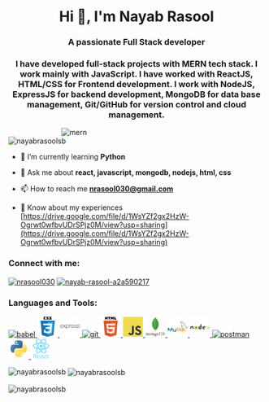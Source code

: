 <h1 align="center">Hi 👋, I'm Nayab Rasool</h1>
<h3 align="center">A passionate Full Stack developer</h3>
<h3 align="center">I have developed full-stack projects with MERN tech stack. I work mainly with JavaScript. I have worked with ReactJS, HTML/CSS for Frontend development. I work with NodeJS, ExpressJS for backend development, MongoDB for data base management, Git/GitHub for version control and cloud management. </h3>
<img src="https://miro.medium.com/proxy/0*hU4zJiyVwWcM0L-w.webp" alt="mern" align="right" width="400">

<p align="left"> <img src="https://komarev.com/ghpvc/?username=nayabrasoolsb&label=Profile%20views&color=0e75b6&style=flat" alt="nayabrasoolsb" /> </p>

- 🌱 I’m currently learning **Python**

- 💬 Ask me about **react, javascript, mongodb, nodejs, html, css**

- 📫 How to reach me **nrasool030@gmail.com**

- 📄 Know about my experiences [https://drive.google.com/file/d/1WsYZf2gx2HzW-Ogrwt0wfbvUDrSPjz0M/view?usp=sharing](https://drive.google.com/file/d/1WsYZf2gx2HzW-Ogrwt0wfbvUDrSPjz0M/view?usp=sharing)

<h3 align="left">Connect with me:</h3>
<p align="left">
<a href="https://twitter.com/nrasool030" target="blank"><img align="center" src="https://raw.githubusercontent.com/rahuldkjain/github-profile-readme-generator/master/src/images/icons/Social/twitter.svg" alt="nrasool030" height="30" width="40" /></a>
<a href="https://linkedin.com/in/nayab-rasool-a2a590217" target="blank"><img align="center" src="https://raw.githubusercontent.com/rahuldkjain/github-profile-readme-generator/master/src/images/icons/Social/linked-in-alt.svg" alt="nayab-rasool-a2a590217" height="30" width="40" /></a>
</p>

<h3 align="left">Languages and Tools:</h3>
<p align="left"> <a href="https://babeljs.io/" target="_blank" rel="noreferrer"> <img src="https://www.vectorlogo.zone/logos/babeljs/babeljs-icon.svg" alt="babel" width="40" height="40"/> </a> <a href="https://www.w3schools.com/css/" target="_blank" rel="noreferrer"> <img src="https://raw.githubusercontent.com/devicons/devicon/master/icons/css3/css3-original-wordmark.svg" alt="css3" width="40" height="40"/> </a> <a href="https://expressjs.com" target="_blank" rel="noreferrer"> <img src="https://raw.githubusercontent.com/devicons/devicon/master/icons/express/express-original-wordmark.svg" alt="express" width="40" height="40"/> </a> <a href="https://git-scm.com/" target="_blank" rel="noreferrer"> <img src="https://www.vectorlogo.zone/logos/git-scm/git-scm-icon.svg" alt="git" width="40" height="40"/> </a> <a href="https://www.w3.org/html/" target="_blank" rel="noreferrer"> <img src="https://raw.githubusercontent.com/devicons/devicon/master/icons/html5/html5-original-wordmark.svg" alt="html5" width="40" height="40"/> </a> <a href="https://developer.mozilla.org/en-US/docs/Web/JavaScript" target="_blank" rel="noreferrer"> <img src="https://raw.githubusercontent.com/devicons/devicon/master/icons/javascript/javascript-original.svg" alt="javascript" width="40" height="40"/> </a> <a href="https://www.mongodb.com/" target="_blank" rel="noreferrer"> <img src="https://raw.githubusercontent.com/devicons/devicon/master/icons/mongodb/mongodb-original-wordmark.svg" alt="mongodb" width="40" height="40"/> </a> <a href="https://www.mysql.com/" target="_blank" rel="noreferrer"> <img src="https://raw.githubusercontent.com/devicons/devicon/master/icons/mysql/mysql-original-wordmark.svg" alt="mysql" width="40" height="40"/> </a> <a href="https://nodejs.org" target="_blank" rel="noreferrer"> <img src="https://raw.githubusercontent.com/devicons/devicon/master/icons/nodejs/nodejs-original-wordmark.svg" alt="nodejs" width="40" height="40"/> </a> <a href="https://postman.com" target="_blank" rel="noreferrer"> <img src="https://www.vectorlogo.zone/logos/getpostman/getpostman-icon.svg" alt="postman" width="40" height="40"/> </a> <a href="https://www.python.org" target="_blank" rel="noreferrer"> <img src="https://raw.githubusercontent.com/devicons/devicon/master/icons/python/python-original.svg" alt="python" width="40" height="40"/> </a> <a href="https://reactjs.org/" target="_blank" rel="noreferrer"> <img src="https://raw.githubusercontent.com/devicons/devicon/master/icons/react/react-original-wordmark.svg" alt="react" width="40" height="40"/> </a> </p>

<p><img align="left" src="https://github-readme-stats.vercel.app/api/top-langs?username=nayabrasoolsb&show_icons=true&locale=en&layout=compact" alt="nayabrasoolsb" /></p>

<p>&nbsp;<img align="center" src="https://github-readme-stats.vercel.app/api?username=nayabrasoolsb&show_icons=true&locale=en" alt="nayabrasoolsb" /></p>

<p><img align="center" src="https://github-readme-streak-stats.herokuapp.com/?user=nayabrasoolsb&" alt="nayabrasoolsb" /></p>


